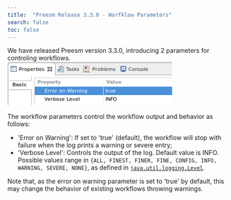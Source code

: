 ```yaml
---
title:  "Preesm Release 3.3.0 - Worfklow Parameters"
search: false
toc: false
---
```


We have released Preesm version 3.3.0, introducing 2 parameters for controling workflows.
![](/assets/posts/2019-01-25-workflow-params.png)

<!--more-->

The workflow parameters control the workflow output and behavior as follows:
 * 'Error on Warning': If set to 'true' (default), the workflow will stop with failure when the log prints a warning or severe entry;
 * 'Verbose Level': Controls the output of the log. Default value is INFO. Possible values range in ```{ALL, FINEST, FINER, FINE, CONFIG, INFO, WARNING, SEVERE, NONE}```, as defined in [```java.util.logging.Level```](https://docs.oracle.com/javase/7/docs/api/java/util/logging/Level.html).

Note that, as the error on warning parameter is set to 'true' by default, this may change the behavior of existing workflows throwing warnings.
